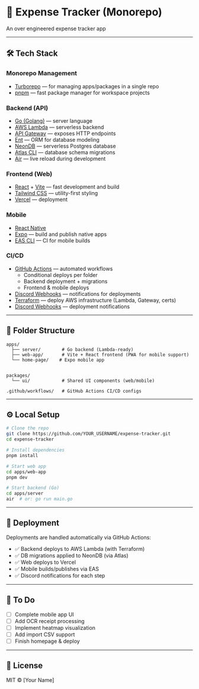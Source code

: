 # 💸 Expense Tracker (Monorepo)

An over engineered expense tracker app

---

## 🛠 Tech Stack

### Monorepo Management
- [Turborepo](https://turbo.build/) — for managing apps/packages in a single repo
- [pnpm](https://pnpm.io/) — fast package manager for workspace projects

### Backend (API)
- [Go (Golang)](https://golang.org/) — server language
- [AWS Lambda](https://aws.amazon.com/lambda/) — serverless backend
- [API Gateway](https://aws.amazon.com/api-gateway/) — exposes HTTP endpoints
- [Ent](https://entgo.io/) — ORM for database modeling
- [NeonDB](https://neon.tech/) — serverless Postgres database
- [Atlas CLI](https://atlasgo.io/) — database schema migrations
- [Air](https://github.com/cosmtrek/air) — live reload during development

### Frontend (Web)
- [React](https://react.dev/) + [Vite](https://vitejs.dev/) — fast development and build
- [Tailwind CSS](https://tailwindcss.com/) — utility-first styling
- [Vercel](https://vercel.com/) — deployment

### Mobile
- [React Native](https://reactnative.dev/)
- [Expo](https://expo.dev/) — build and publish native apps
- [EAS CLI](https://docs.expo.dev/eas-update/introduction/) — CI for mobile builds


### CI/CD
- [GitHub Actions](https://github.com/features/actions) — automated workflows
  - Conditional deploys per folder
  - Backend deployment + migrations
  - Frontend & mobile deploys
- [Discord Webhooks](https://discord.com/developers/docs/resources/webhook) — notifications for deployments
- [Terraform](https://www.terraform.io/) — deploy AWS infrastructure (Lambda, Gateway, certs)
- [Discord Webhooks](https://discord.com/developers/docs/resources/webhook) — deployment notifications


---

## 📂 Folder Structure

```
apps/
  ├── server/        # Go backend (Lambda-ready)
  ├── web-app/       # Vite + React frontend (PWA for mobile support)
  └── home-page/    # Expo mobile app
  

packages/
  └── ui/            # Shared UI components (web/mobile)

.github/workflows/   # GitHub Actions CI/CD configs
```

---

## ⚙️ Local Setup

```bash
# Clone the repo
git clone https://github.com/YOUR_USERNAME/expense-tracker.git
cd expense-tracker

# Install dependencies
pnpm install

# Start web app
cd apps/web-app
pnpm dev

# Start backend (Go)
cd apps/server
air  # or: go run main.go
```

---

## 🚀 Deployment

Deployments are handled automatically via GitHub Actions:

- ✅ Backend deploys to AWS Lambda (with Terraform)
- ✅ DB migrations applied to NeonDB (via Atlas)
- ✅ Web deploys to Vercel
- ✅ Mobile builds/publishes via EAS
- ✅ Discord notifications for each step

---

## 📘 To Do

- [ ] Complete mobile app UI
- [ ] Add OCR receipt processing
- [ ] Implement heatmap visualization
- [ ] Add import CSV support
- [ ] Finish homepage & deploy

---

## 📄 License

MIT © [Your Name]
